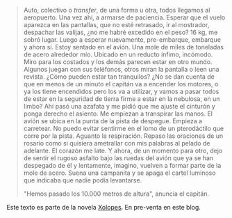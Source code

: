 <html><body><blockquote>Auto, colectivo o <em>transfer</em>, de una forma u otra, todos llegamos al aeropuerto. Una vez ahí, a armarse de paciencia. Esperar que el vuelo aparezca en las pantallas, que no esté retrasado, ir al mostrador, despachar las valijas, ¿no me habré excedido en el peso? 16 kg, me sobró lugar. Luego a esperar nuevamente, pre-embarque, embarque y ahora sí. Estoy sentado en el avión. Una mole de miles de toneladas de acero alrededor mío. Ubicado en un reducto ínfimo, incómodo. Miro para los costados y los demás parecen estar en otro mundo. Algunos juegan con sus teléfonos, otros miran la pantalla o leen una revista. ¿Cómo pueden estar tan tranquilos? ¿No se dan cuenta de que en menos de un minuto el capitán va a encender los motores, o ya los tiene encendidos pero los va a utilizar, y vamos a pasar todos de estar en la seguridad de tierra firme a estar en la nebulosa, en un limbo? Ahí pasó una azafata y me pidió que me ajuste el cinturón y ponga derecho el asiento. Me empiezan a transpirar las manos. El avión se ubica en la punta de la pista de despegue. Empieza a carretear. No puedo evitar sentirme en el lomo de un pterodáctilo que corre por la pista. Aguanto la respiración. Repaso las oraciones de un rosario como si quisiera ametrallar con mis palabras al pelado de adelante. El corazón me late. Y ahora, de un momento para otro, dejo de sentir el rugoso asfalto bajo las ruedas del avión que ya se han despegado de él y lentamente, imagino, vuelven a formar parte de la mole de acero. Suena una campanita y se apaga el cartel luminoso que indicaba que nadie podía levantarse.

"Hemos pasado los 10.000 metros de altura", anuncia el capitán.</blockquote>

Este texto es parte de la novela <a href="http://www.juanjoconti.com.ar/libros/xolopes/">Xolopes</a>. En pre-venta en este blog.</body></html>